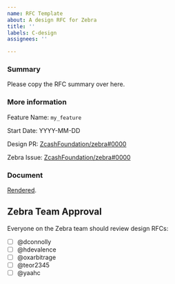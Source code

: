 ```yaml
---
name: RFC Template
about: A design RFC for Zebra
title: ''
labels: C-design
assignees: ''

---
```


<!--
This template is for design RFCs.

The RFC process is documented in CONTRIBUTING.md.

Please see the checklist there: https://zebra.zfnd.org/CONTRIBUTING.html
-->


### Summary

Please copy the RFC summary over here. 

### More information

Feature Name: `my_feature`

Start Date: YYYY-MM-DD

Design PR: [ZcashFoundation/zebra#0000](https://github.com/ZcashFoundation/zebra/pull/0000)

Zebra Issue: [ZcashFoundation/zebra#0000](https://github.com/ZcashFoundation/zebra/issues/0000)

### Document

<!--
Fill this in, replacing:

ZcashFoundation/zebra with username/repo (if not making the PR from the Zebra repo)
my-branch-name with the PR branch
XXXX-my-feature with the filename of the RFC

-->
[Rendered](https://github.com/ZcashFoundation/zebra/blob/my-branch-name/book/src/dev/rfcs/XXXX-my-feature.md).

## Zebra Team Approval

Everyone on the Zebra team should review design RFCs:

- [ ] @dconnolly 
- [ ] @hdevalence 
- [ ] @oxarbitrage 
- [ ] @teor2345 
- [ ] @yaahc 
